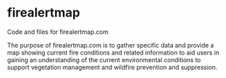 # firealertmap
Code and files for firealertmap.com

The purpose of firealertmap.com is to gather specific data and provide a map showing current fire conditions and related information to aid users in gaining an understanding of the current environmental conditions to support vegetation management and wildfire prevention and suppression.
